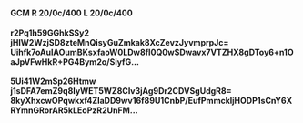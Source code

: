 #### GCM R 20/0c/400 L 20/0c/400
**r2Pq1h59GGhkSSy2**<br/>**jHlW2WzjSD8zteMnQisyGuZmkak8XcZevzJyvmprpJc=**<br/>**Uihfk7oAuIAOumBKsxfaoW0LDw8fI0Q0wSDwavx7VTZHX8gDToy6+n1OaJpVFwHkR+PG4Bym2o/SiyfG...**<br/><br/>
**5Ui41W2mSp26Htmw**<br/>**j1sDFA7emZ9q8IyWET5WZ8Clv3jAg9Dr2CDVSgUdgR8=**<br/>**8kyXhxcwOPqwkxf4ZIaDD9wv16f89U1CnbP/EufPmmckljHODP1sCnY6XRYmnGRorAR5kLEoPzR2UnFM...**